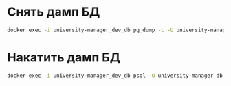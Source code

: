 # Снять дамп БД
```bash
docker exec -i university-manager_dev_db pg_dump -c -U university-manager > "backup-$(date +%d-%m-%Y-%H-%M-%S).sql"
```

# Накатить дамп БД
```bash
docker exec -i university-manager_dev_db psql -U university-manager db < <YOUR_BACKUP_FILE_NAME>
```
